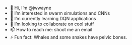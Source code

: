 - 👋 Hi, I’m @jwwayne
- 👀 I’m interested in swarm simulations and CNNs
- 🌱 I’m currently learning DQN applications
- 💞️ I’m looking to collaborate on cool stuff
- 📫 How to reach me: shoot me an email
- ⚡ Fun fact: Whales and some snakes have pelvic bones. 

<!---
jwwayne/jwwayne is a ✨ special ✨ repository because its `README.md` (this file) appears on your GitHub profile.
You can click the Preview link to take a look at your changes.
--->
